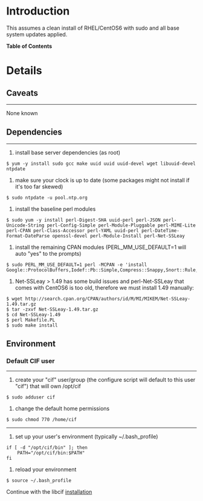 # Introduction #
This assumes a clean install of RHEL/CentOS6 with sudo and all base system updates applied.

**Table of Contents**


# Details #
## Caveats ##

---

None known
## Dependencies ##

---

  1. install base server dependencies (as root)
```
$ yum -y install sudo gcc make uuid uuid uuid-devel wget libuuid-devel ntpdate
```
  1. make sure your clock is up to date (some packages might not install if it's too far skewed)
```
$ sudo ntpdate -u pool.ntp.org
```
  1. install the baseline perl modules
```
$ sudo yum -y install perl-Digest-SHA uuid-perl perl-JSON perl-Unicode-String perl-Config-Simple perl-Module-Pluggable perl-MIME-Lite perl-CPAN perl-Class-Accessor perl-YAML uuid-perl perl-DateTime-Format-DateParse openssl-devel perl-Module-Install perl-Net-SSLeay
```
  1. install the remaining CPAN modules (PERL\_MM\_USE\_DEFAULT=1 will auto "yes" to the prompts)
```
$ sudo PERL_MM_USE_DEFAULT=1 perl -MCPAN -e 'install Google::ProtocolBuffers,Iodef::Pb::Simple,Compress::Snappy,Snort::Rule,Log::Dispatch,JSON::XS,LWP::UserAgent,Net::Patricia,Text::Table,Mozilla::CA,IO::Socket::SSL,IO::Socket::INET6,LWP::Protocol::https'
```
  1. Net-SSLeay > 1.49 has some build issues and perl-Net-SSLeay that comes with CentOS6 is too old, therefore we must install 1.49 manually:
```
$ wget http://search.cpan.org/CPAN/authors/id/M/MI/MIKEM/Net-SSLeay-1.49.tar.gz
$ tar -zxvf Net-SSLeay-1.49.tar.gz
$ cd Net-SSLeay-1.49
$ perl Makefile.PL
$ sudo make install
```
## Environment ##
### Default CIF user ###

---

  1. create your "cif" user/group (the configure script will default to this user "cif") that will own /opt/cif
```
$ sudo adduser cif
```
  1. change the default home permissions
```
$ sudo chmod 770 /home/cif
```

---

  1. set up your user's environment (typically ~/.bash\_profile)
```
if [ -d "/opt/cif/bin" ]; then
    PATH="/opt/cif/bin:$PATH"
fi
```
  1. reload your environment
```
$ source ~/.bash_profile
```

Continue with the libcif [installation](ClientInstall_v1#Package.md)